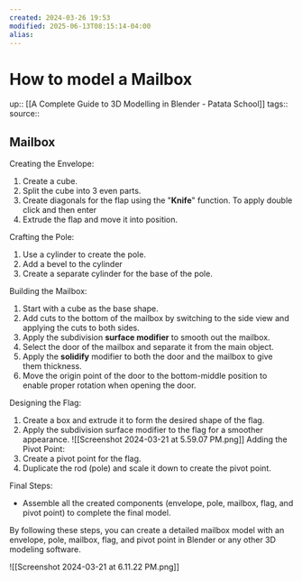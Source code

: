 ```yaml
---
created: 2024-03-26 19:53
modified: 2025-06-13T08:15:14-04:00
alias:
---
```

# How to model a Mailbox
up::  [[A Complete Guide to 3D Modelling in Blender - Patata School]]
tags::
source::
## Mailbox


Creating the Envelope:
1. Create a cube.
2. Split the cube into 3 even parts.
3. Create diagonals for the flap using the "**Knife**" function.
	To apply double click and then enter
4. Extrude the flap and move it into position.

Crafting the Pole:
1. Use a cylinder to create the pole.
2. Add a bevel to the cylinder
3. Create a separate cylinder for the base of the pole.

Building the Mailbox:
1. Start with a cube as the base shape.
2. Add cuts to the bottom of the mailbox by switching to the side view and applying the cuts to both sides.
3. Apply the subdivision **surface modifier** to smooth out the mailbox.
4. Select the door of the mailbox and separate it from the main object.
5. Apply the **solidify** modifier to both the door and the mailbox to give them thickness.
6. Move the origin point of the door to the bottom-middle position to enable proper rotation when opening the door.

Designing the Flag:
1. Create a box and extrude it to form the desired shape of the flag.
2. Apply the subdivision surface modifier to the flag for a smoother appearance.
![[Screenshot 2024-03-21 at 5.59.07 PM.png]]
Adding the Pivot Point:
1. Create a pivot point for the flag.
2. Duplicate the rod (pole) and scale it down to create the pivot point.

Final Steps:
- Assemble all the created components (envelope, pole, mailbox, flag, and pivot point) to complete the final model.

By following these steps, you can create a detailed mailbox model with an envelope, pole, mailbox, flag, and pivot point in Blender or any other 3D modeling software.

![[Screenshot 2024-03-21 at 6.11.22 PM.png]]
